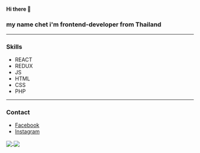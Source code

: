 #### Hi there 👋
### my name chet i'm frontend-developer from Thailand

---
### Skills 
*  REACT 
*  REDUX 
*  JS 
*  HTML 
*  CSS 
*  PHP 
---
### Contact
* [Facebook](https://www.facebook.com/profile.php?id=100080912705193)
* [Instagram](https://www.instagram.com/5un_nuclear/?hl=en)


<a href="https://github.com/anuraghazra/github-readme-stats">
  <img align="center" src="https://github-readme-stats.vercel.app/api?username=CHETcica&theme=radical" />
</a>
<a href="https://github.com/anuraghazra/convoychat">
  <img align="center" src="https://github-readme-stats.vercel.app/api/top-langs/?username=CHETcica&layout=compact&theme=radical" />
</a>
